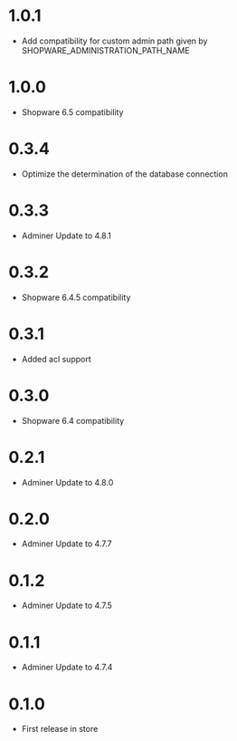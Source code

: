 # 1.0.1

- Add compatibility for custom admin path given by SHOPWARE_ADMINISTRATION_PATH_NAME

# 1.0.0

- Shopware 6.5 compatibility

# 0.3.4

* Optimize the determination of the database connection

# 0.3.3

* Adminer Update to 4.8.1

# 0.3.2

* Shopware 6.4.5 compatibility

# 0.3.1

* Added acl support

# 0.3.0

* Shopware 6.4 compatibility

# 0.2.1

* Adminer Update to 4.8.0

# 0.2.0

* Adminer Update to 4.7.7

# 0.1.2

* Adminer Update to 4.7.5

# 0.1.1

* Adminer Update to 4.7.4

# 0.1.0

* First release in store
